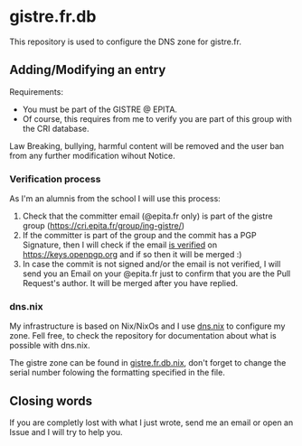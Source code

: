# gistre.fr.db

This repository is used to configure the DNS zone for gistre.fr.

## Adding/Modifying an entry

Requirements:
- You must be part of the GISTRE @ EPITA.
- Of course, this requires from me to verify you are part of this group with the CRI database.

Law Breaking, bullying, harmful content will be removed and the user ban from any further
modification wihout Notice.

### Verification process

As I'm an alumnis from the school I will use this process:

1) Check that the committer email (@epita.fr only) is part of the gistre group
(https://cri.epita.fr/group/ing-gistre/)
2) If the committer is part of the group and the commit has a PGP Signature, then I will check if
the email [is verified](https://keys.openpgp.org/about/usage#gnupg-upload) on
https://keys.openpgp.org and if so then it will be merged :)
3) In case the commit is not signed and/or the email is not verified, I will send you an Email
on your @epita.fr just to confirm that you are the Pull Request's author. It will be merged after
you have replied.

### dns.nix

My infrastructure is based on Nix/NixOs and I use [dns.nix](https://github.com/kirelagin/dns.nix)
to configure my zone. Fell free, to check the repository for documentation about what is possible
with dns.nix.

The gistre zone can be found in [gistre.fr.db.nix](/gistre.fr.db.nix), don't forget to change the
serial number folowing the formatting specified in the file.

## Closing words

If you are completly lost with what I just wrote, send me an email or open an Issue and I will try
to help you.
